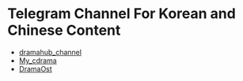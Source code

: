 # Telegram Channel For Korean and Chinese Content

-   [dramahub_channel](https://t.me/dramahub_channel)
-   [My_cdrama](https://t.me/My_cdrama)
-   [DramaOst](https://t.me/dramaost)

